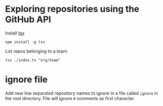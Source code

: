 # Exploring repositories using the GitHub API

Install [tsx](https://www.npmjs.com/package/tsx)

```
npm install -g tsx
```

List repos belonging to a team:

```
tsx ./index.ts "org/team"
```

# ignore file

Add new line separated repository names to ignore in a file called `ignore` in the root directory.
File will ignore `#` comments as first character.
